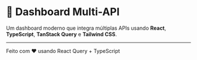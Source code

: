 # 🚀 Dashboard Multi-API

Um dashboard moderno que integra múltiplas APIs usando **React**, **TypeScript**, **TanStack Query** e **Tailwind CSS**.


---

Feito com ❤️ usando React Query + TypeScript